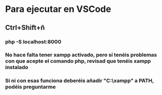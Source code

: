 # Para ejecutar en VSCode

## Ctrl+Shift+ñ

### php -S localhost:8000

### **No hace falta tener xampp activado, pero sí tenéis problemas con que acepte el comando php, revisad que tenéis xampp instalado**
### **Si ni con esas funciona deberéis añadir "C:\xampp\" a PATH, podéis preguntarme**
